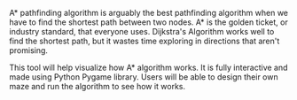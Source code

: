 A* pathfinding algorithm is arguably the best pathfinding algorithm when we have to find the shortest path between two nodes. A* is the golden ticket, or industry standard, that everyone uses. Dijkstra's Algorithm works well to find the shortest path, but it wastes time exploring in directions that aren't promising.

This tool will help visualize how A* algorithm works. It is fully interactive and made using Python Pygame library. Users will be able to design their own maze and run the algorithm to see how it works.
